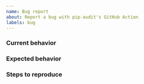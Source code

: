```yaml
---
name: Bug report
about: Report a bug with pip-audit's GitHub Action
labels: bug
---
```


<!--
Before filing an issue, check out our troubleshooting guide :)

https://github.com/pypa/gh-action-pip-audit#troubleshooting

Thanks!
-->

### Current behavior

<!-- e.g. "The action run fails when X" -->

### Expected behavior

<!-- e.g. "The action run should complete successfully" -->

### Steps to reproduce

<!--
Feel free to include a link to an action run, or any logs that you think might
be helpful! You can re-run the action with debug logging enabled to get more
information:

https://docs.github.com/en/actions/managing-workflow-runs/re-running-workflows-and-jobs#re-running-all-the-jobs-in-a-workflow
-->

